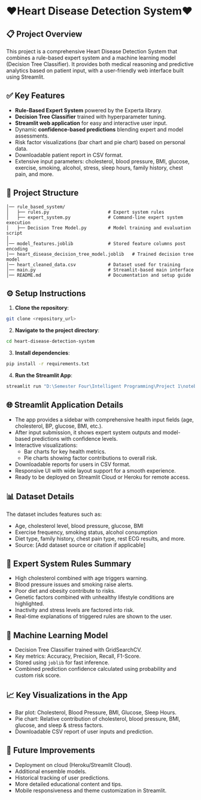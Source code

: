 # ❤️Heart Disease Detection System❤️

## 📋 Project Overview
This project is a comprehensive Heart Disease Detection System that combines a rule-based expert system and a machine learning model (Decision Tree Classifier). It provides both medical reasoning and predictive analytics based on patient input, with a user-friendly web interface built using Streamlit.

## ✅ Key Features
- **Rule-Based Expert System** powered by the Experta library.
- **Decision Tree Classifier** trained with hyperparameter tuning.
- **Streamlit web application** for easy and interactive user input.
- Dynamic **confidence-based predictions** blending expert and model assessments.
- Risk factor visualizations (bar chart and pie chart) based on personal data.
- Downloadable patient report in CSV format.
- Extensive input parameters: cholesterol, blood pressure, BMI, glucose, exercise, smoking, alcohol, stress, sleep hours, family history, chest pain, and more.

## 📁 Project Structure
```
│── rule_based_system/
│   ├── rules.py                      # Expert system rules
│   ├── expert_system.py              # Command-line expert system execution
│   ├── Decision Tree Model.py        # Model training and evaluation script
│
│── model_features.joblib             # Stored feature columns post encoding
│── heart_disease_decision_tree_model.joblib   # Trained decision tree model
│── heart_cleaned_data.csv            # Dataset used for training
│── main.py                           # Streamlit-based main interface
│── README.md                         # Documentation and setup guide
```

## ⚙️ Setup Instructions
1. **Clone the repository**:
```bash
git clone <repository_url>
```
2. **Navigate to the project directory**:
```bash
cd heart-disease-detection-system
```
3. **Install dependencies**:
```bash
pip install -r requirements.txt
```
4. **Run the Streamlit App**:
```bash
streamlit run "D:\Semester Four\Intelligent Programming\Project 1\notebooks\rule_based_system\app.py"   ##Change path of file (Run on CMD)
```

## 🌐 Streamlit Application Details
- The app provides a sidebar with comprehensive health input fields (age, cholesterol, BP, glucose, BMI, etc.).
- After input submission, it shows expert system outputs and model-based predictions with confidence levels.
- Interactive visualizations:
  - Bar charts for key health metrics.
  - Pie charts showing factor contributions to overall risk.
- Downloadable reports for users in CSV format.
- Responsive UI with wide layout support for a smooth experience.
- Ready to be deployed on Streamlit Cloud or Heroku for remote access.

## 📊 Dataset Details
The dataset includes features such as:
- Age, cholesterol level, blood pressure, glucose, BMI
- Exercise frequency, smoking status, alcohol consumption
- Diet type, family history, chest pain type, rest ECG results, and more.
- Source: [Add dataset source or citation if applicable]

## 🧠 Expert System Rules Summary
- High cholesterol combined with age triggers warning.
- Blood pressure issues and smoking raise alerts.
- Poor diet and obesity contribute to risks.
- Genetic factors combined with unhealthy lifestyle conditions are highlighted.
- Inactivity and stress levels are factored into risk.
- Real-time explanations of triggered rules are shown to the user.

## 🤖 Machine Learning Model
- Decision Tree Classifier trained with GridSearchCV.
- Key metrics: Accuracy, Precision, Recall, F1-Score.
- Stored using `joblib` for fast inference.
- Combined prediction confidence calculated using probability and custom risk score.

## 📈 Key Visualizations in the App
- Bar plot: Cholesterol, Blood Pressure, BMI, Glucose, Sleep Hours.
- Pie chart: Relative contribution of cholesterol, blood pressure, BMI, glucose, and sleep & stress factors.
- Downloadable CSV report of user inputs and prediction.

## 🚀 Future Improvements
- Deployment on cloud (Heroku/Streamlit Cloud).
- Additional ensemble models.
- Historical tracking of user predictions.
- More detailed educational content and tips.
- Mobile responsiveness and theme customization in Streamlit.



